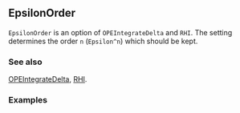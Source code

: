 ## EpsilonOrder

`EpsilonOrder` is an option of `OPEIntegrateDelta` and `RHI`. The setting determines the order `n` (`Epsilon^n`) which should be kept.

### See also

[OPEIntegrateDelta](OPEIntegrateDelta), [RHI](RHI).

### Examples